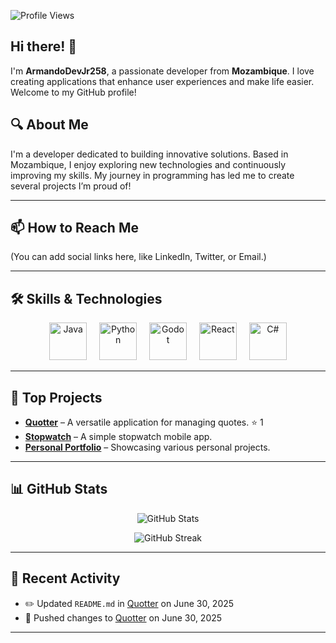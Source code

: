 ![Profile Views](https://komarev.com/ghpvc/?username=ArmandoDevJr258&label=Profile%20views&color=0e75b6&style=flat)

## Hi there! 👋

I'm **ArmandoDevJr258**, a passionate developer from **Mozambique**. I love creating applications that enhance user experiences and make life easier. Welcome to my GitHub profile!

## 🔍 About Me

I'm a developer dedicated to building innovative solutions. Based in Mozambique, I enjoy exploring new technologies and continuously improving my skills. My journey in programming has led me to create several projects I’m proud of!

---

## 📫 How to Reach Me

(You can add social links here, like LinkedIn, Twitter, or Email.)

---

## 🛠 Skills & Technologies

<div align="center">
  <img src="https://skillicons.dev/icons?i=java" height="60" alt="Java" />
  <img width="12" />
  <img src="https://skillicons.dev/icons?i=py" height="60" alt="Python" />
  <img width="12" />
  <img src="https://skillicons.dev/icons?i=godot" height="60" alt="Godot" />
  <img width="12" />
  <img src="https://cdn.jsdelivr.net/gh/devicons/devicon/icons/react/react-original.svg" height="60" alt="React" />
  <img width="12" />
  <img src="https://cdn.jsdelivr.net/gh/devicons/devicon/icons/csharp/csharp-original.svg" height="60" alt="C#" />
</div>

---

## 🚀 Top Projects

- [**Quotter**](https://github.com/ArmandoDevJr258/Quotter) – A versatile application for managing quotes. ⭐ 1  
- [**Stopwatch**](https://github.com/ArmandoDevJr258/stopwatch) – A simple stopwatch mobile app.  
- [**Personal Portfolio**](https://github.com/ArmandoDevJr258/ArmandoDevJr258) – Showcasing various personal projects.

---

## 📊 GitHub Stats

<p align="center">
  <img src="https://github-readme-stats.vercel.app/api?username=ArmandoDevJr258&show_icons=true&theme=radical" alt="GitHub Stats" />
</p>

<p align="center">
  <img src="https://github-readme-streak-stats.herokuapp.com/?user=ArmandoDevJr258&theme=radical" alt="GitHub Streak" />
</p>

---

## 📝 Recent Activity

- ✏️ Updated `README.md` in [Quotter](https://github.com/ArmandoDevJr258/Quotter) on June 30, 2025  
- 🚀 Pushed changes to [Quotter](https://github.com/ArmandoDevJr258/Quotter) on June 30, 2025

---


